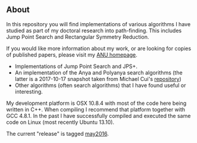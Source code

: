 ## About ##

In this repository you will find implementations of various algorithms I have studied as part of my doctoral research into path-finding. This includes Jump Point Search and Rectangular Symmetry Reduction.

If you would like more information about my work, or are looking for copies of published papers, please visit my [ANU homepage](http://users.rsise.anu.edu.au/~dharabor).

* Implementations of Jump Point Search and JPS+.
* An implementation of the Anya and Polyanya search algorithms (the latter is a 2017-10-17 snapshot taken from Michael Cui's [repository](https://bitbucket.org/mlcui1/polyanya))
* Other algorithms (often search algorithms) that I have found useful or interesting.

My development platform is OSX 10.8.4 with most of the code here being written in C++. When compiling I recommend that platform together with GCC 4.8.1. In the past I have successfully compiled and executed the same code on Linux (most recently Ubuntu 13.10). 

The current "release" is tagged [may2016](https://bitbucket.org/dharabor/pathfinding/commits/tag/may2016).

